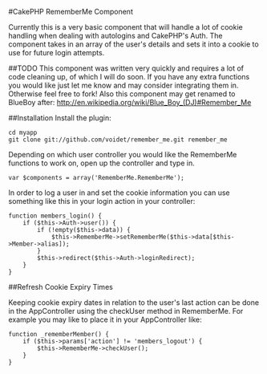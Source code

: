 #CakePHP RememberMe Component

Currently this is a very basic component that will handle a lot of cookie handling when dealing with autologins and CakePHP's Auth. The component takes in an array of the user's details and sets it into a cookie to use for future login attempts.

##TODO
This component was written very quickly and requires a lot of code cleaning up, of which I will do soon. If you have any extra functions you would like just let me know and may consider integrating them in. Otherwise feel free to fork! Also this component may get renamed to BlueBoy after: http://en.wikipedia.org/wiki/Blue_Boy_(DJ)#Remember_Me

##Installation
Install the plugin:

	cd myapp
	git clone git://github.com/voidet/remember_me.git remember_me

Depending on which user controller you would like the RememberMe functions to work on, open up the controller and type in.

	var $components = array('RememberMe.RememberMe');

In order to log a user in and set the cookie information you can use something like this in your login action in your controller:

	function members_login() {
		if ($this->Auth->user()) {
			if (!empty($this->data)) {
				$this->RememberMe->setRememberMe($this->data[$this->Member->alias]);
			}
			$this->redirect($this->Auth->loginRedirect);
		}
	}

##Refresh Cookie Expiry Times

Keeping cookie expiry dates in relation to the user's last action can be done in the AppController using the checkUser method in RememberMe. For example you may like to place it in your AppController like:

	function _rememberMember() {
		if ($this->params['action'] != 'members_logout') {
			$this->RememberMe->checkUser();
		}
	}
